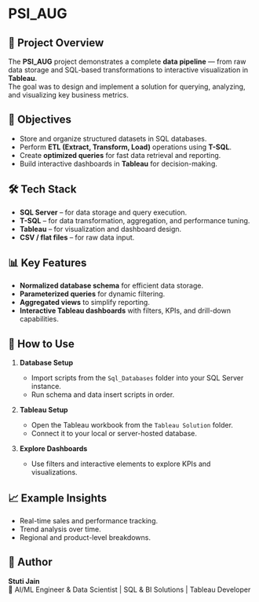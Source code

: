# PSI_AUG

## 📌 Project Overview
The **PSI_AUG** project demonstrates a complete **data pipeline** — from raw data storage and SQL-based transformations to interactive visualization in **Tableau**.  
The goal was to design and implement a solution for querying, analyzing, and visualizing key business metrics.

## 🎯 Objectives
- Store and organize structured datasets in SQL databases.
- Perform **ETL (Extract, Transform, Load)** operations using **T-SQL**.
- Create **optimized queries** for fast data retrieval and reporting.
- Build interactive dashboards in **Tableau** for decision-making.

## 🛠️ Tech Stack
- **SQL Server** – for data storage and query execution.
- **T-SQL** – for data transformation, aggregation, and performance tuning.
- **Tableau** – for visualization and dashboard design.
- **CSV / flat files** – for raw data input.

## 📊 Key Features
- **Normalized database schema** for efficient data storage.
- **Parameterized queries** for dynamic filtering.
- **Aggregated views** to simplify reporting.
- **Interactive Tableau dashboards** with filters, KPIs, and drill-down capabilities.

## 🚀 How to Use
1. **Database Setup**
   - Import scripts from the `Sql_Databases` folder into your SQL Server instance.
   - Run schema and data insert scripts in order.

2. **Tableau Setup**
   - Open the Tableau workbook from the `Tableau Solution` folder.
   - Connect it to your local or server-hosted database.

3. **Explore Dashboards**
   - Use filters and interactive elements to explore KPIs and visualizations.

## 📈 Example Insights
- Real-time sales and performance tracking.
- Trend analysis over time.
- Regional and product-level breakdowns.

## 📌 Author
**Stuti Jain**  
💼 AI/ML Engineer & Data Scientist | SQL & BI Solutions | Tableau Developer
